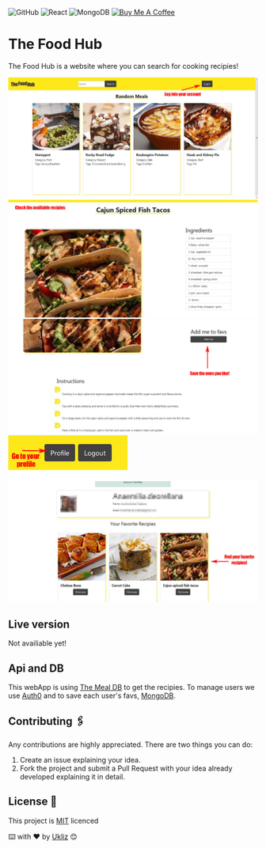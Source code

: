 ![GitHub](https://img.shields.io/github/license/Uklizdev/The-Food-Hub?style=for-the-badge) ![React](https://img.shields.io/badge/React-20232A?style=for-the-badge&logo=react&logoColor=61DAFB) ![MongoDB](https://img.shields.io/badge/MongoDB-4EA94B?style=for-the-badge&logo=mongodb&logoColor=white) <a href="https://www.buymeacoffee.com/ukliz" target="_blank"><img src="https://cdn.buymeacoffee.com/buttons/default-orange.png" alt="Buy Me A Coffee" height="41" width="174"></a>

# The Food Hub

The Food Hub is a website where you can search for cooking recipies!

![MainScreen](./Images/Main-Screen.JPG)
![Recipie1](./Images/Recipie1.JPG)
![Recipie2](./Images/Recipie2.JPG)
![ProfileButton](./Images/Profile-Button.JPG)
![Profile](./Images/Profile.JPG)

## Live version

Not availiable yet!

## Api and DB

This webApp is using [The Meal DB](https://www.themealdb.com/) to get the recipies. To manage users we use [Auth0](https://auth0.com/) and to save each user's favs, [MongoDB](https://www.mongodb.com/).

## Contributing 🖇️

Any contributions are highly appreciated. There are two things you can do:

1. Create an issue explaining your idea.
2. Fork the project and submit a Pull Request with your idea already developed explaining it in detail.

## License 📄

This project is [MIT](https://choosealicense.com/licenses/mit/) licenced

⌨️ with ❤️ by [Ukliz](https://github.com/Uklizdev) 😊
